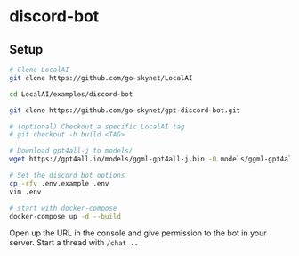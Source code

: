# discord-bot

## Setup

```bash
# Clone LocalAI
git clone https://github.com/go-skynet/LocalAI

cd LocalAI/examples/discord-bot

git clone https://github.com/go-skynet/gpt-discord-bot.git

# (optional) Checkout a specific LocalAI tag
# git checkout -b build <TAG>

# Download gpt4all-j to models/
wget https://gpt4all.io/models/ggml-gpt4all-j.bin -O models/ggml-gpt4all-j

# Set the discord bot options
cp -rfv .env.example .env
vim .env

# start with docker-compose
docker-compose up -d --build
```

Open up the URL in the console and give permission to the bot in your server. Start a thread with `/chat ..`

